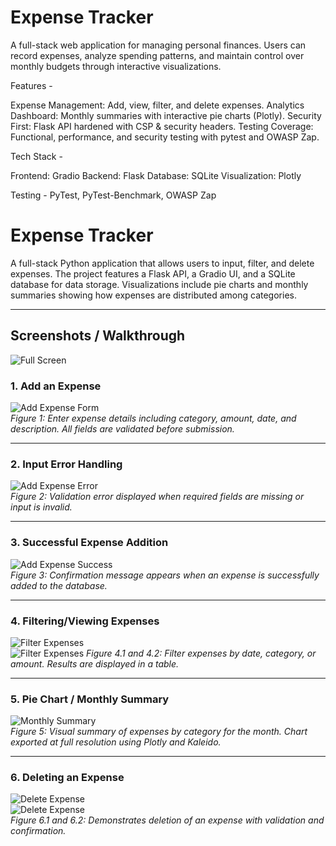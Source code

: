 # Expense Tracker

A full-stack web application for managing personal finances. Users can record expenses, analyze spending patterns, and maintain control over monthly budgets through interactive visualizations.

Features -

Expense Management:    Add, view, filter, and delete expenses.
Analytics Dashboard:   Monthly summaries with interactive pie charts (Plotly).
Security First:        Flask API hardened with CSP & security headers.
Testing Coverage:      Functional, performance, and security testing with pytest and OWASP Zap.

Tech Stack -

Frontend:              Gradio
Backend:               Flask
Database:              SQLite
Visualization:         Plotly

Testing -              PyTest, PyTest-Benchmark, OWASP Zap

# Expense Tracker

A full-stack Python application that allows users to input, filter, and delete expenses. The project features a Flask API, a Gradio UI, and a SQLite database for data storage. Visualizations include pie charts and monthly summaries showing how expenses are distributed among categories.

---

## Screenshots / Walkthrough

![Full Screen](screenshots/full_screen.png)

### 1. Add an Expense
![Add Expense Form](screenshots/add_expense_form.png)  
*Figure 1: Enter expense details including category, amount, date, and description. All fields are validated before submission.*

---

### 2. Input Error Handling
![Add Expense Error](screenshots/add_expense_error.png)  
*Figure 2: Validation error displayed when required fields are missing or input is invalid.*

---

### 3. Successful Expense Addition
![Add Expense Success](screenshots/add_expense_success.png)  
*Figure 3: Confirmation message appears when an expense is successfully added to the database.*

---

### 4. Filtering/Viewing Expenses
![Filter Expenses](screenshots/filter_expenses_form.png)  
![Filter Expenses](screenshots/filter_expenses_table.png)
*Figure 4.1 and 4.2: Filter expenses by date, category, or amount. Results are displayed in a table.*

---

### 5. Pie Chart / Monthly Summary
![Monthly Summary](screenshots/monthly_summary.png)  
*Figure 5: Visual summary of expenses by category for the month. Chart exported at full resolution using Plotly and Kaleido.*

---

### 6. Deleting an Expense
![Delete Expense](screenshots/delete_expense_confirm.png)  
![Delete Expense](screenshots/delete_expense_success.png)  
*Figure 6.1 and 6.2: Demonstrates deletion of an expense with validation and confirmation.*
